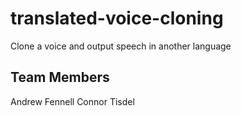 # translated-voice-cloning
Clone a voice and output speech in another language

## Team Members
Andrew Fennell
Connor Tisdel
